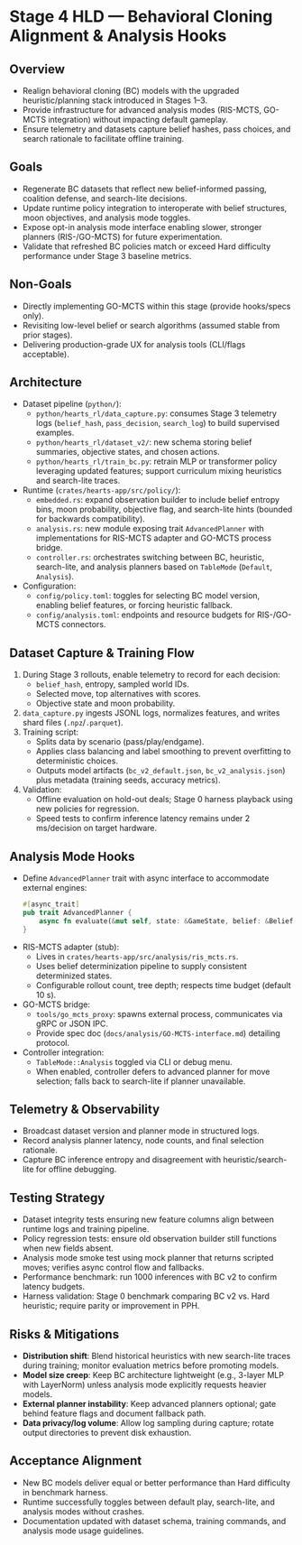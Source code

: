 # Stage 4 HLD — Behavioral Cloning Alignment & Analysis Hooks

## Overview
- Realign behavioral cloning (BC) models with the upgraded heuristic/planning stack introduced in Stages 1–3.
- Provide infrastructure for advanced analysis modes (RIS-MCTS, GO-MCTS integration) without impacting default gameplay.
- Ensure telemetry and datasets capture belief hashes, pass choices, and search rationale to facilitate offline training.

## Goals
- Regenerate BC datasets that reflect new belief-informed passing, coalition defense, and search-lite decisions.
- Update runtime policy integration to interoperate with belief structures, moon objectives, and analysis mode toggles.
- Expose opt-in analysis mode interface enabling slower, stronger planners (RIS-/GO-MCTS) for future experimentation.
- Validate that refreshed BC policies match or exceed Hard difficulty performance under Stage 3 baseline metrics.

## Non-Goals
- Directly implementing GO-MCTS within this stage (provide hooks/specs only).
- Revisiting low-level belief or search algorithms (assumed stable from prior stages).
- Delivering production-grade UX for analysis tools (CLI/flags acceptable).

## Architecture
- Dataset pipeline (`python/`):
  - `python/hearts_rl/data_capture.py`: consumes Stage 3 telemetry logs (`belief_hash`, `pass_decision`, `search_log`) to build supervised examples.
  - `python/hearts_rl/dataset_v2/`: new schema storing belief summaries, objective states, and chosen actions.
  - `python/hearts_rl/train_bc.py`: retrain MLP or transformer policy leveraging updated features; support curriculum mixing heuristics and search-lite traces.
- Runtime (`crates/hearts-app/src/policy/`):
  - `embedded.rs`: expand observation builder to include belief entropy bins, moon probability, objective flag, and search-lite hints (bounded for backwards compatibility).
  - `analysis.rs`: new module exposing trait `AdvancedPlanner` with implementations for RIS-MCTS adapter and GO-MCTS process bridge.
  - `controller.rs`: orchestrates switching between BC, heuristic, search-lite, and analysis planners based on `TableMode` (`Default`, `Analysis`).
- Configuration:
  - `config/policy.toml`: toggles for selecting BC model version, enabling belief features, or forcing heuristic fallback.
  - `config/analysis.toml`: endpoints and resource budgets for RIS-/GO-MCTS connectors.

## Dataset Capture & Training Flow
1. During Stage 3 rollouts, enable telemetry to record for each decision:
   - `belief_hash`, entropy, sampled world IDs.
   - Selected move, top alternatives with scores.
   - Objective state and moon probability.
2. `data_capture.py` ingests JSONL logs, normalizes features, and writes shard files (`.npz`/`.parquet`).
3. Training script:
   - Splits data by scenario (pass/play/endgame).
   - Applies class balancing and label smoothing to prevent overfitting to deterministic choices.
   - Outputs model artifacts (`bc_v2_default.json`, `bc_v2_analysis.json`) plus metadata (training seeds, accuracy metrics).
4. Validation:
   - Offline evaluation on hold-out deals; Stage 0 harness playback using new policies for regression.
   - Speed tests to confirm inference latency remains under 2 ms/decision on target hardware.

## Analysis Mode Hooks
- Define `AdvancedPlanner` trait with async interface to accommodate external engines:
  ```rust
  #[async_trait]
  pub trait AdvancedPlanner {
      async fn evaluate(&mut self, state: &GameState, belief: &Belief, cfg: &AnalysisCfg) -> PlannedMove;
  }
  ```
- RIS-MCTS adapter (stub):
  - Lives in `crates/hearts-app/src/analysis/ris_mcts.rs`.
  - Uses belief determinization pipeline to supply consistent determinized states.
  - Configurable rollout count, tree depth; respects time budget (default 10 s).
- GO-MCTS bridge:
  - `tools/go_mcts_proxy`: spawns external process, communicates via gRPC or JSON IPC.
  - Provide spec doc (`docs/analysis/GO-MCTS-interface.md`) detailing protocol.
- Controller integration:
  - `TableMode::Analysis` toggled via CLI or debug menu.
  - When enabled, controller defers to advanced planner for move selection; falls back to search-lite if planner unavailable.

## Telemetry & Observability
- Broadcast dataset version and planner mode in structured logs.
- Record analysis planner latency, node counts, and final selection rationale.
- Capture BC inference entropy and disagreement with heuristic/search-lite for offline debugging.

## Testing Strategy
- Dataset integrity tests ensuring new feature columns align between runtime logs and training pipeline.
- Policy regression tests: ensure old observation builder still functions when new fields absent.
- Analysis mode smoke test using mock planner that returns scripted moves; verifies async control flow and fallbacks.
- Performance benchmark: run 1000 inferences with BC v2 to confirm latency budgets.
- Harness validation: Stage 0 benchmark comparing BC v2 vs. Hard heuristic; require parity or improvement in PPH.

## Risks & Mitigations
- **Distribution shift**: Blend historical heuristics with new search-lite traces during training; monitor evaluation metrics before promoting models.
- **Model size creep**: Keep BC architecture lightweight (e.g., 3-layer MLP with LayerNorm) unless analysis mode explicitly requests heavier models.
- **External planner instability**: Keep advanced planners optional; gate behind feature flags and document fallback path.
- **Data privacy/log volume**: Allow log sampling during capture; rotate output directories to prevent disk exhaustion.

## Acceptance Alignment
- New BC models deliver equal or better performance than Hard difficulty in benchmark harness.
- Runtime successfully toggles between default play, search-lite, and analysis modes without crashes.
- Documentation updated with dataset schema, training commands, and analysis mode usage guidelines.
